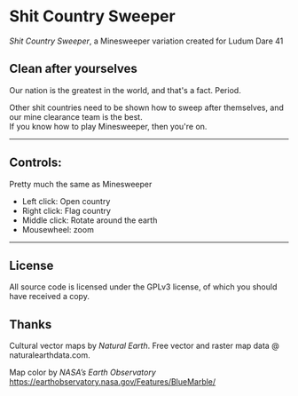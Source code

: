 # Shit Country Sweeper
*Shit Country Sweeper*, a Minesweeper variation created for Ludum Dare 41

## Clean after yourselves

Our nation is the greatest in the world, and that's a fact. Period.

Other shit countries need to be shown how to sweep after themselves, and our mine clearance team is the best.  
If you know how to play Minesweeper, then you're on.

-----

## Controls:

Pretty much the same as Minesweeper

* Left click: Open country
* Right click: Flag country
* Middle click: Rotate around the earth
* Mousewheel: zoom

-----

## License

All source code is licensed under the GPLv3 license, of which you should have received a copy.


## Thanks
Cultural vector maps by *Natural Earth*. Free vector and raster map data @ naturalearthdata.com.

Map color by *NASA’s Earth Observatory* https://earthobservatory.nasa.gov/Features/BlueMarble/
